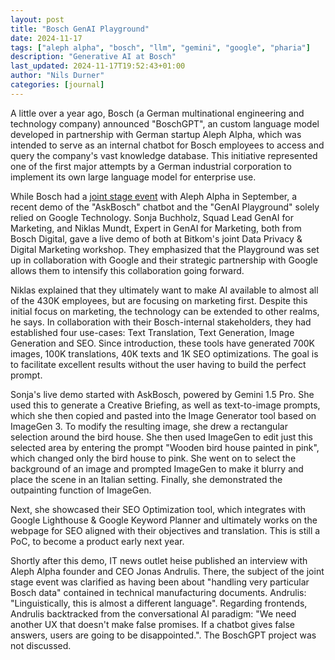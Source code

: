 ```yaml
---
layout: post
title: "Bosch GenAI Playground"
date: 2024-11-17
tags: ["aleph alpha", "bosch", "llm", "gemini", "google", "pharia"]
description: "Generative AI at Bosch"
last_updated: 2024-11-17T19:52:43+01:00
author: "Nils Durner"
categories: [journal]
---
```


A little over a year ago, Bosch (a German multinational engineering and technology company) announced "BoschGPT", an custom language model developed in partnership with German startup Aleph Alpha, which was intended to serve as an internal chatbot for Bosch employees to access and query the company's vast knowledge database. This initiative represented one of the first major attempts by a German industrial corporation to implement its own large language model for enterprise use.

While Bosch had a [joint stage event](https://www.heise.de/news/Bosch-Gratwanderung-zwischen-Kostenersparnis-mit-KI-und-Know-how-Schutz-9953041.html) with Aleph Alpha in September, a recent demo of the "AskBosch" chatbot and the "GenAI Playground" solely relied on Google Technology. Sonja Buchholz, Squad Lead GenAI for Marketing, and Niklas Mundt, Expert in GenAI for Marketing, both from Bosch Digital, gave a live demo of both at Bitkom's joint Data Privacy & Digital Marketing workshop. They emphasized that the Playground was set up in collaboration with Google and their strategic partnership with Google allows them to intensify this collaboration going forward.

Niklas explained that they ultimately want to make AI available to almost all of the 430K employees, but are focusing on marketing first. Despite this initial focus on marketing, the technology can be extended to other realms, he says. In collaboration with their Bosch-internal stakeholders, they had established four use-cases: Text Translation, Text Generation, Image Generation and SEO. Since introduction, these tools have generated 700K images, 100K translations, 40K texts and 1K SEO optimizations. The goal is to facilitate excellent results without the user having to build the perfect prompt.

Sonja's live demo started with AskBosch, powered by Gemini 1.5 Pro. She used this to generate a Creative Briefing, as well as text-to-image prompts, which she then copied and pasted into the Image Generator tool based on ImageGen 3. To modify the resulting image, she drew a rectangular selection around the bird house. She then used ImageGen to edit just this selected area by entering the prompt "Wooden bird house painted in pink", which changed only the bird house to pink. She went on to select the background of an image and prompted ImageGen to make it blurry and place the scene in an Italian setting. Finally, she demonstrated the outpainting function of ImageGen.

Next, she showcased their SEO Optimization tool, which integrates with Google Lighthouse & Google Keyword Planner and ultimately works on the webpage for SEO aligned with their objectives and translation. This is still a PoC, to become a product early next year.

Shortly after this demo, IT news outlet heise published an interview with Aleph Alpha founder and CEO Jonas Andrulis. There, the subject of the joint stage event was clarified as having been about "handling very particular Bosch data" contained in technical manufacturing documents. Andrulis: "Linguistically, this is almost a different language". Regarding frontends, Andrulis backtracked from the conversational AI paradigm: "We need another UX that doesn't make false promises. If a chatbot gives false answers, users are going to be disappointed.". The BoschGPT project was not discussed.